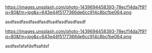 https://images.unsplash.com/photo-1439694458393-78ecf14da7f9?q=80&fm=jpg&s=643e44f5177366de6cc914c8bcfbe064.png

asdfasdfasdfasdfasdfsadfasdfasdfasdf

https://images.unsplash.com/photo-1439694458393-78ecf14da7f9?q=80&fm=jpg&s=643e44f5177366de6cc914c8bcfbe064.png

asdfasfafafdsffsafdsf

